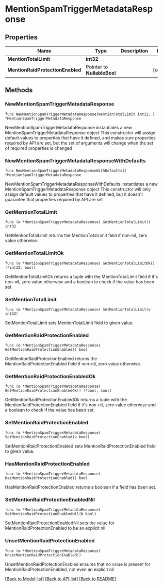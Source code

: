 # MentionSpamTriggerMetadataResponse

## Properties

Name | Type | Description | Notes
------------ | ------------- | ------------- | -------------
**MentionTotalLimit** | **int32** |  | 
**MentionRaidProtectionEnabled** | Pointer to **NullableBool** |  | [optional] 

## Methods

### NewMentionSpamTriggerMetadataResponse

`func NewMentionSpamTriggerMetadataResponse(mentionTotalLimit int32, ) *MentionSpamTriggerMetadataResponse`

NewMentionSpamTriggerMetadataResponse instantiates a new MentionSpamTriggerMetadataResponse object
This constructor will assign default values to properties that have it defined,
and makes sure properties required by API are set, but the set of arguments
will change when the set of required properties is changed

### NewMentionSpamTriggerMetadataResponseWithDefaults

`func NewMentionSpamTriggerMetadataResponseWithDefaults() *MentionSpamTriggerMetadataResponse`

NewMentionSpamTriggerMetadataResponseWithDefaults instantiates a new MentionSpamTriggerMetadataResponse object
This constructor will only assign default values to properties that have it defined,
but it doesn't guarantee that properties required by API are set

### GetMentionTotalLimit

`func (o *MentionSpamTriggerMetadataResponse) GetMentionTotalLimit() int32`

GetMentionTotalLimit returns the MentionTotalLimit field if non-nil, zero value otherwise.

### GetMentionTotalLimitOk

`func (o *MentionSpamTriggerMetadataResponse) GetMentionTotalLimitOk() (*int32, bool)`

GetMentionTotalLimitOk returns a tuple with the MentionTotalLimit field if it's non-nil, zero value otherwise
and a boolean to check if the value has been set.

### SetMentionTotalLimit

`func (o *MentionSpamTriggerMetadataResponse) SetMentionTotalLimit(v int32)`

SetMentionTotalLimit sets MentionTotalLimit field to given value.


### GetMentionRaidProtectionEnabled

`func (o *MentionSpamTriggerMetadataResponse) GetMentionRaidProtectionEnabled() bool`

GetMentionRaidProtectionEnabled returns the MentionRaidProtectionEnabled field if non-nil, zero value otherwise.

### GetMentionRaidProtectionEnabledOk

`func (o *MentionSpamTriggerMetadataResponse) GetMentionRaidProtectionEnabledOk() (*bool, bool)`

GetMentionRaidProtectionEnabledOk returns a tuple with the MentionRaidProtectionEnabled field if it's non-nil, zero value otherwise
and a boolean to check if the value has been set.

### SetMentionRaidProtectionEnabled

`func (o *MentionSpamTriggerMetadataResponse) SetMentionRaidProtectionEnabled(v bool)`

SetMentionRaidProtectionEnabled sets MentionRaidProtectionEnabled field to given value.

### HasMentionRaidProtectionEnabled

`func (o *MentionSpamTriggerMetadataResponse) HasMentionRaidProtectionEnabled() bool`

HasMentionRaidProtectionEnabled returns a boolean if a field has been set.

### SetMentionRaidProtectionEnabledNil

`func (o *MentionSpamTriggerMetadataResponse) SetMentionRaidProtectionEnabledNil(b bool)`

 SetMentionRaidProtectionEnabledNil sets the value for MentionRaidProtectionEnabled to be an explicit nil

### UnsetMentionRaidProtectionEnabled
`func (o *MentionSpamTriggerMetadataResponse) UnsetMentionRaidProtectionEnabled()`

UnsetMentionRaidProtectionEnabled ensures that no value is present for MentionRaidProtectionEnabled, not even an explicit nil

[[Back to Model list]](../README.md#documentation-for-models) [[Back to API list]](../README.md#documentation-for-api-endpoints) [[Back to README]](../README.md)


